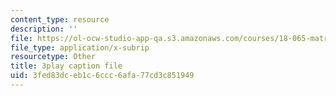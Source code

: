 ```yaml
---
content_type: resource
description: ''
file: https://ol-ocw-studio-app-qa.s3.amazonaws.com/courses/18-065-matrix-methods-in-data-analysis-signal-processing-and-machine-learning-spring-2018/3fed83dceb1c6ccc6afa77cd3c851949_cxTmmasBiC8.srt
file_type: application/x-subrip
resourcetype: Other
title: 3play caption file
uid: 3fed83dc-eb1c-6ccc-6afa-77cd3c851949
---
```

